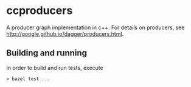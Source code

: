 # ccproducers

A producer graph implementation in c++. For details on producers, see http://google.github.io/dagger/producers.html.

## Building and running

In order to build and run tests, execute

`> bazel test ...`
